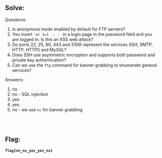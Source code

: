 ## Solve:

Questions:

1. Is anonymous mode enabled by default for FTP servers?
2. You insert `'or 1=1 -- - ` in a login page in the password field and you are logged in. Is this an XSS web attack?
3. Do ports 22, 25, 80, 443 and 3306 represent the services SSH, SMTP, HTTP, HTTPS and MySQL?
4. Does SSH use asymmetric encryption and supports both password and private key authentication?
5. Can we use the `ftp` command for banner grabbing to enumerate general services? 

Answers:

1. no 
2. no - SQL injection
3. yes
4. yes
5. no - we use `nc` for banner grabbing

<br><br>

## Flag:
**`flag{no_no_yes_yes_no}`**
